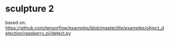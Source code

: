 # sculpture 2
based on: 
https://github.com/tensorflow/examples/blob/master/lite/examples/object_detection/raspberry_pi/detect.py

